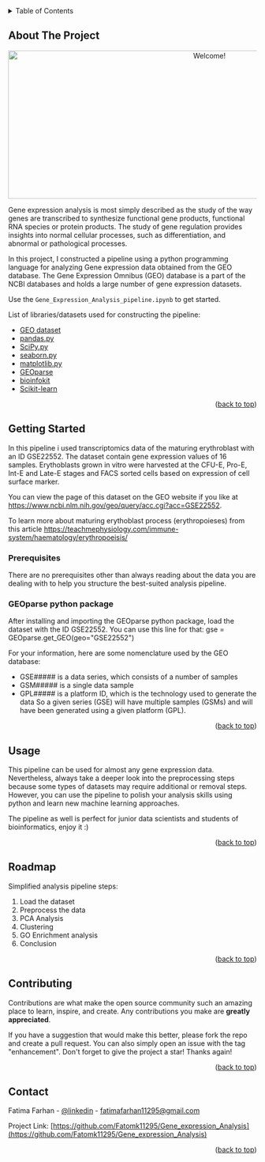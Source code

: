 
<!-- TABLE OF CONTENTS -->
<details>
  <summary>Table of Contents</summary>
  <ol>
    <li>
      <a href="#about-the-project">About The Project</a>
      <ul>
        <li><a href="#built-with">Built With</a></li>
      </ul>
    </li>
    <li>
      <a href="#getting-started">Getting Started</a>
      <ul>
        <li><a href="#prerequisites">Prerequisites</a></li>
        <li><a href="#installation">Installation</a></li>
      </ul>
    </li>
    <li><a href="#usage">Usage</a></li>
    <li><a href="#roadmap">Roadmap</a></li>
    <li><a href="#contributing">Contributing</a></li>
    <li><a href="#license">License</a></li>
    <li><a href="#contact">Contact</a></li>
    <li><a href="#acknowledgments">Acknowledgments</a></li>
  </ol>
</details>



<!-- ABOUT THE PROJECT -->
## About The Project

<div align="center" width="50">
<img src="https://bitesizebio.com/wp-content/uploads/2020/03/3-mRNA-Seq-1024x512.png" alt="Welcome!" width="800" height="300"/>
  
<br />
<div align="left" width="50">

Gene expression analysis is most simply described as the study of the way genes are transcribed to synthesize functional gene products, functional RNA species or protein products. The study of gene regulation provides insights into normal cellular processes, such as differentiation, and abnormal or pathological processes.
  
In this project, I constructed a pipeline using a python programming language for analyzing Gene expression data obtained from the GEO database. The Gene Expression Omnibus (GEO) database is a part of the NCBI databases and holds a large number of gene expression datasets. 

Use the `Gene_Expression_Analysis_pipeline.ipynb` to get started.

List of libraries/datasets used for constructing the pipeline:

* [GEO dataset](https://www.ncbi.nlm.nih.gov/geo/)
* [pandas.py](https://pandas.pydata.org/)
* [SciPy.py](https://scipy.org/)
* [seaborn.py](https://seaborn.pydata.org/)
* [matplotlib.py](https://matplotlib.org/)
* [GEOparse](https://geoparse.readthedocs.io/en/latest/#)
* [bioinfokit](https://pypi.org/project/bioinfokit/)
* [Scikit-learn](https://scikit-learn.org/stable/install.html)

<p align="right">(<a href="#top">back to top</a>)</p>



<!-- GETTING STARTED -->
## Getting Started

In this pipeline i used transcriptomics data of the maturing erythroblast with an ID GSE22552. The dataset contain gene expression values of 16 samples. Erythoblasts grown in vitro were harvested at the CFU-E, Pro-E, Int-E and Late-E stages and FACS sorted cells based on expression of cell surface marker.
  
You can view the page of this dataset on the GEO website if you like at https://www.ncbi.nlm.nih.gov/geo/query/acc.cgi?acc=GSE22552.

To learn more about maturing erythoblast process (erythropoieses) from this article https://teachmephysiology.com/immune-system/haematology/erythropoeisis/
  

### Prerequisites

There are no prerequisites other than always reading about the data you are dealing with to help you structure the best-suited analysis pipeline.

### GEOparse python package
  
After installing and importing the GEOparse python package, load the dataset with the ID GSE22552. 
  You can use this line for that: gse = GEOparse.get_GEO(geo="GSE22552")

For your information, here are some nomenclature used by the GEO database:
  - GSE##### is a data series, which consists of a number of samples
  - GSM##### is a single data sample
  - GPL##### is a platform ID, which is the technology used to generate the data
So a given series (GSE) will have multiple samples (GSMs) and will have been generated using a given platform (GPL).
  

<p align="right">(<a href="#top">back to top</a>)</p>



<!-- USAGE EXAMPLES -->
## Usage

This pipeline can be used for almost any gene expression data. Nevertheless, always take a deeper look into the preprocessing steps because some types of datasets may require additional or removal steps. However, you can use the pipeline to polish your analysis skills using python and learn new machine learning approaches.
  
The pipeline as well is perfect for junior data scientists and students of bioinformatics, enjoy it :) 

<p align="right">(<a href="#top">back to top</a>)</p>

<!-- ROADMAP -->
## Roadmap
  
Simplified analysis pipeline steps:

1. Load the dataset
2. Preprocess the data
3. PCA Analysis
4. Clustering 
5. GO Enrichment analysis
6. Conclusion

<p align="right">(<a href="#top">back to top</a>)</p>



<!-- CONTRIBUTING -->
## Contributing

Contributions are what make the open source community such an amazing place to learn, inspire, and create. Any contributions you make are **greatly appreciated**.

If you have a suggestion that would make this better, please fork the repo and create a pull request. You can also simply open an issue with the tag "enhancement".
Don't forget to give the project a star! Thanks again!

<p align="right">(<a href="#top">back to top</a>)</p>


<!-- CONTACT -->
## Contact

Fatima Farhan - [@linkedin](https://www.linkedin.com/in/fatimafarhan112/) - fatimafarhan11295@gmail.com

Project Link: [https://github.com/Fatomk11295/Gene_expression_Analysis](https://github.com/Fatomk11295/Gene_expression_Analysis)

<p align="right">(<a href="#top">back to top</a>)</p>

<!-- MARKDOWN LINKS & IMAGES -->
<!-- https://www.markdownguide.org/basic-syntax/#reference-style-links -->
[contributors-shield]: https://img.shields.io/github/contributors/othneildrew/Best-README-Template.svg?style=for-the-badge
[contributors-url]: https://github.com/othneildrew/Best-README-Template/graphs/contributors
[forks-shield]: https://img.shields.io/github/forks/othneildrew/Best-README-Template.svg?style=for-the-badge
[forks-url]: https://github.com/othneildrew/Best-README-Template/network/members
[stars-shield]: https://img.shields.io/github/stars/othneildrew/Best-README-Template.svg?style=for-the-badge
[stars-url]: https://github.com/othneildrew/Best-README-Template/stargazers
[issues-shield]: https://img.shields.io/github/issues/othneildrew/Best-README-Template.svg?style=for-the-badge
[issues-url]: https://github.com/othneildrew/Best-README-Template/issues
[license-shield]: https://img.shields.io/github/license/othneildrew/Best-README-Template.svg?style=for-the-badge
[license-url]: https://github.com/othneildrew/Best-README-Template/blob/master/LICENSE.txt
[linkedin-shield]: https://img.shields.io/badge/-LinkedIn-black.svg?style=for-the-badge&logo=linkedin&colorB=555
[linkedin-url]: https://linkedin.com/in/othneildrew
[product-screenshot]: images/screenshot.png
